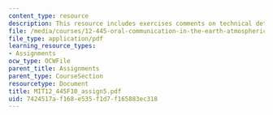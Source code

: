 ```yaml
---
content_type: resource
description: This resource includes exercises comments on technical details.
file: /media/courses/12-445-oral-communication-in-the-earth-atmospheric-and-planetary-sciences-fall-2010/7424517af168e535f1d7f165883ec318_MIT12_445F10_assign5.pdf
file_type: application/pdf
learning_resource_types:
- Assignments
ocw_type: OCWFile
parent_title: Assignments
parent_type: CourseSection
resourcetype: Document
title: MIT12_445F10_assign5.pdf
uid: 7424517a-f168-e535-f1d7-f165883ec318
---
```

